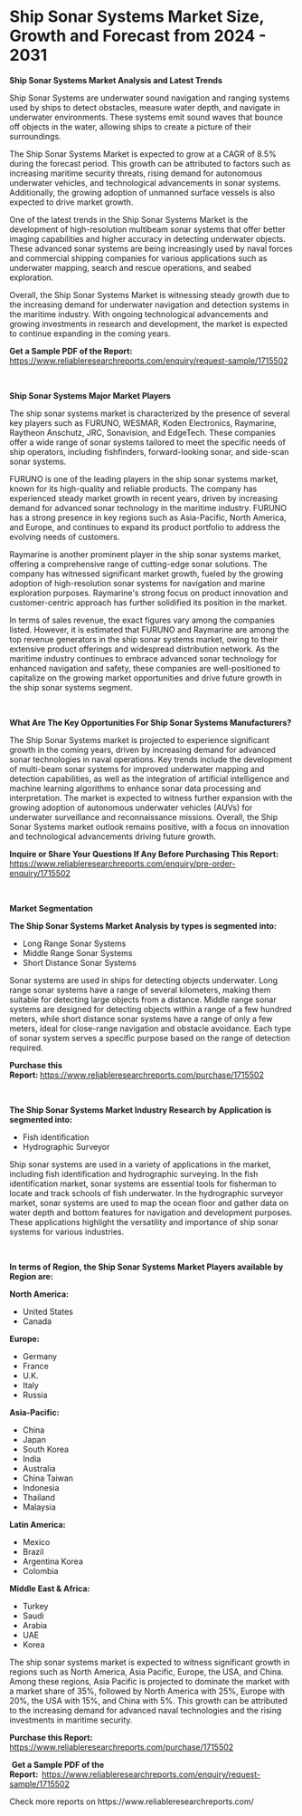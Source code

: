 <p><h1>Ship Sonar Systems Market Size, Growth and Forecast from 2024 - 2031</h1></p><p><strong>Ship Sonar Systems Market Analysis and Latest Trends</strong></p>
<p><p>Ship Sonar Systems are underwater sound navigation and ranging systems used by ships to detect obstacles, measure water depth, and navigate in underwater environments. These systems emit sound waves that bounce off objects in the water, allowing ships to create a picture of their surroundings.</p><p>The Ship Sonar Systems Market is expected to grow at a CAGR of 8.5% during the forecast period. This growth can be attributed to factors such as increasing maritime security threats, rising demand for autonomous underwater vehicles, and technological advancements in sonar systems. Additionally, the growing adoption of unmanned surface vessels is also expected to drive market growth.</p><p>One of the latest trends in the Ship Sonar Systems Market is the development of high-resolution multibeam sonar systems that offer better imaging capabilities and higher accuracy in detecting underwater objects. These advanced sonar systems are being increasingly used by naval forces and commercial shipping companies for various applications such as underwater mapping, search and rescue operations, and seabed exploration.</p><p>Overall, the Ship Sonar Systems Market is witnessing steady growth due to the increasing demand for underwater navigation and detection systems in the maritime industry. With ongoing technological advancements and growing investments in research and development, the market is expected to continue expanding in the coming years.</p></p>
<p><strong>Get a Sample PDF of the Report:&nbsp;</strong> <a href="https://www.reliableresearchreports.com/enquiry/request-sample/1715502">https://www.reliableresearchreports.com/enquiry/request-sample/1715502</a></p>
<p>&nbsp;</p>
<p><strong>Ship Sonar Systems Major Market Players</strong></p>
<p><p>The ship sonar systems market is characterized by the presence of several key players such as FURUNO, WESMAR, Koden Electronics, Raymarine, Raytheon Anschutz, JRC, Sonavision, and EdgeTech. These companies offer a wide range of sonar systems tailored to meet the specific needs of ship operators, including fishfinders, forward-looking sonar, and side-scan sonar systems.</p><p>FURUNO is one of the leading players in the ship sonar systems market, known for its high-quality and reliable products. The company has experienced steady market growth in recent years, driven by increasing demand for advanced sonar technology in the maritime industry. FURUNO has a strong presence in key regions such as Asia-Pacific, North America, and Europe, and continues to expand its product portfolio to address the evolving needs of customers.</p><p>Raymarine is another prominent player in the ship sonar systems market, offering a comprehensive range of cutting-edge sonar solutions. The company has witnessed significant market growth, fueled by the growing adoption of high-resolution sonar systems for navigation and marine exploration purposes. Raymarine's strong focus on product innovation and customer-centric approach has further solidified its position in the market.</p><p>In terms of sales revenue, the exact figures vary among the companies listed. However, it is estimated that FURUNO and Raymarine are among the top revenue generators in the ship sonar systems market, owing to their extensive product offerings and widespread distribution network. As the maritime industry continues to embrace advanced sonar technology for enhanced navigation and safety, these companies are well-positioned to capitalize on the growing market opportunities and drive future growth in the ship sonar systems segment.</p></p>
<p>&nbsp;</p>
<p><strong>What Are The Key Opportunities For Ship Sonar Systems Manufacturers?</strong></p>
<p><p>The Ship Sonar Systems market is projected to experience significant growth in the coming years, driven by increasing demand for advanced sonar technologies in naval operations. Key trends include the development of multi-beam sonar systems for improved underwater mapping and detection capabilities, as well as the integration of artificial intelligence and machine learning algorithms to enhance sonar data processing and interpretation. The market is expected to witness further expansion with the growing adoption of autonomous underwater vehicles (AUVs) for underwater surveillance and reconnaissance missions. Overall, the Ship Sonar Systems market outlook remains positive, with a focus on innovation and technological advancements driving future growth.</p></p>
<p><strong>Inquire or Share Your Questions If Any Before Purchasing This Report:</strong> <a href="https://www.reliableresearchreports.com/enquiry/pre-order-enquiry/1715502">https://www.reliableresearchreports.com/enquiry/pre-order-enquiry/1715502</a></p>
<p>&nbsp;</p>
<p><strong>Market Segmentation</strong></p>
<p><strong>The Ship Sonar Systems Market Analysis by types is segmented into:</strong></p>
<p><ul><li>Long Range Sonar Systems</li><li>Middle Range Sonar Systems</li><li>Short Distance Sonar Systems</li></ul></p>
<p><p>Sonar systems are used in ships for detecting objects underwater. Long range sonar systems have a range of several kilometers, making them suitable for detecting large objects from a distance. Middle range sonar systems are designed for detecting objects within a range of a few hundred meters, while short distance sonar systems have a range of only a few meters, ideal for close-range navigation and obstacle avoidance. Each type of sonar system serves a specific purpose based on the range of detection required.</p></p>
<p><strong>Purchase this Report:&nbsp;</strong><a href="https://www.reliableresearchreports.com/purchase/1715502">https://www.reliableresearchreports.com/purchase/1715502</a></p>
<p>&nbsp;</p>
<p><strong>The Ship Sonar Systems Market Industry Research by Application is segmented into:</strong></p>
<p><ul><li>Fish identification</li><li>Hydrographic Surveyor</li></ul></p>
<p><p>Ship sonar systems are used in a variety of applications in the market, including fish identification and hydrographic surveying. In the fish identification market, sonar systems are essential tools for fisherman to locate and track schools of fish underwater. In the hydrographic surveyor market, sonar systems are used to map the ocean floor and gather data on water depth and bottom features for navigation and development purposes. These applications highlight the versatility and importance of ship sonar systems for various industries.</p></p>
<p>&nbsp;</p>
<p><strong>In terms of Region, the Ship Sonar Systems Market Players available by Region are:</strong></p>
<p>
    <p> <strong> North America: </strong>
        <ul>
            <li>United States</li>
            <li>Canada</li>
        </ul>
        </p> 
    <p> <strong> Europe: </strong>
        <ul>
            <li>Germany</li>
            <li>France</li>
            <li>U.K.</li>
            <li>Italy</li>
            <li>Russia</li>
        </ul>
        </p> 
    <p> <strong> Asia-Pacific: </strong>
        <ul>
            <li>China</li>
            <li>Japan</li>
            <li>South Korea</li>
            <li>India</li>
            <li>Australia</li>
            <li>China Taiwan</li>
            <li>Indonesia</li>
            <li>Thailand</li>
            <li>Malaysia</li>
        </ul>
        </p> 
    <p> <strong> Latin America: </strong>
        <ul>
            <li>Mexico</li>
            <li>Brazil</li>
            <li>Argentina Korea</li>
            <li>Colombia</li>
        </ul>
        </p> 
    <p> <strong> Middle East & Africa: </strong>
        <ul>
            <li>Turkey</li>
            <li>Saudi</li>
            <li>Arabia</li>
            <li>UAE</li>
            <li>Korea</li>
        </ul>
    </p>
    </p>
<p><p>The ship sonar systems market is expected to witness significant growth in regions such as North America, Asia Pacific, Europe, the USA, and China. Among these regions, Asia Pacific is projected to dominate the market with a market share of 35%, followed by North America with 25%, Europe with 20%, the USA with 15%, and China with 5%. This growth can be attributed to the increasing demand for advanced naval technologies and the rising investments in maritime security.</p></p>
<p><strong>Purchase this Report: </strong><a href="https://www.reliableresearchreports.com/purchase/1715502">https://www.reliableresearchreports.com/purchase/1715502</a></p>
<p>&nbsp;<strong>Get a Sample PDF of the Report:&nbsp;&nbsp;</strong><a href="https://www.reliableresearchreports.com/enquiry/request-sample/1715502">https://www.reliableresearchreports.com/enquiry/request-sample/1715502</a></p>
<p><strong></strong></p>
<p>Check more reports on https://www.reliableresearchreports.com/</p>